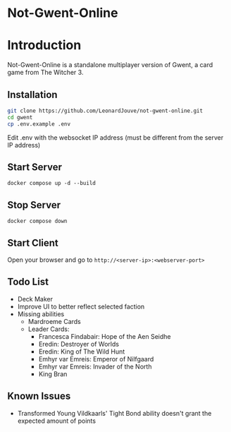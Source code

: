 # Not-Gwent-Online

# Introduction
Not-Gwent-Online is a standalone multiplayer version of Gwent, a card game from The Witcher 3. 

## Installation
```bash
git clone https://github.com/LeonardJouve/not-gwent-online.git
cd gwent
cp .env.example .env
```

Edit .env with the websocket IP address (must be different from the server IP address)

## Start Server
`docker compose up -d --build`

## Stop Server
`docker compose down`

## Start Client
Open your browser and go to `http://<server-ip>:<webserver-port>`

## Todo List
- Deck Maker
- Improve UI to better reflect selected faction
- Missing abilities
    - Mardroeme Cards
    - Leader Cards:
        - Francesca Findabair: Hope of the Aen Seidhe
        - Eredin: Destroyer of Worlds
        - Eredin: King of The Wild Hunt
        - Emhyr var Emreis: Emperor of Nilfgaard
        - Emhyr var Emreis: Invader of the North
        - King Bran

## Known Issues
- Transformed Young Vildkaarls' Tight Bond ability doesn't grant the expected amount of points